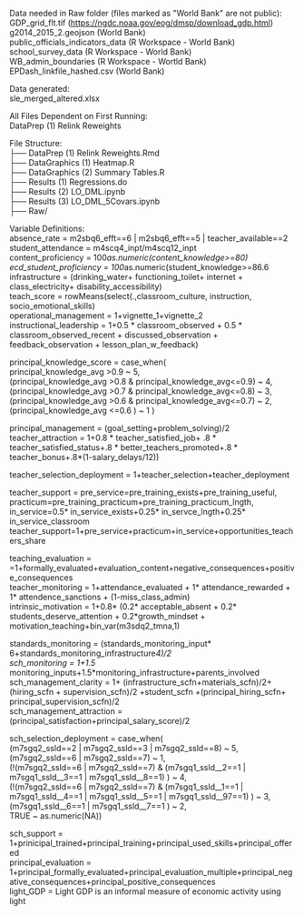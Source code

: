 Data needed in Raw folder (files marked as "World Bank" are not public):  
GDP_grid_flt.tif (https://ngdc.noaa.gov/eog/dmsp/download_gdp.html)  
g2014_2015_2.geojson (World Bank)   
public_officials_indicators_data (R Workspace - World Bank)  
school_survey_data (R Workspace - World Bank)  
WB_admin_boundaries (R Workspace - Wortld Bank)   
EPDash_linkfile_hashed.csv (World Bank)  

Data generated:  
sle_merged_altered.xlsx

All Files Dependent on First Running:  
DataPrep (1) Relink Reweights


File Structure:  
├── DataPrep (1) Relink Reweights.Rmd          
├── DataGraphics (1) Heatmap.R     		  		           
├── DataGraphics (2) Summary Tables.R     	   
├── Results (1) Regressions.do     		  		    
├── Results (2) LO_DML.ipynb    				
├── Results (3) LO_DML_5Covars.ipynb    		
├── Raw/     						  				 

Variable Definitions:  
absence_rate = m2sbq6_efft==6 | m2sbq6_efft==5 |  teacher_available==2  
student_attendance = m4scq4_inpt/m4scq12_inpt   
content_proficiency = 100*as.numeric(content_knowledge>=80)  
ecd_student_proficiency = 100*as.numeric(student_knowledge>=86.6  
infrastructure = (drinking_water+ functioning_toilet+ internet + class_electricity+ disability_accessibility)  
teach_score = rowMeans(select(.,classroom_culture, instruction, socio_emotional_skills)  
operational_management = 1+vignette_1+vignette_2  
instructional_leadership = 1+0.5 * classroom_observed + 0.5 * classroom_observed_recent + discussed_observation + feedback_observation + lesson_plan_w_feedback)  

principal_knowledge_score = case_when(  
principal_knowledge_avg >0.9 ~ 5,  
(principal_knowledge_avg >0.8 & principal_knowledge_avg<=0.9) ~ 4,  
(principal_knowledge_avg >0.7 & principal_knowledge_avg<=0.8) ~ 3,  
(principal_knowledge_avg >0.6 & principal_knowledge_avg<=0.7) ~ 2,  
(principal_knowledge_avg <=0.6 ) ~ 1  )  

principal_management = (goal_setting+problem_solving)/2  
teacher_attraction = 1+0.8 * teacher_satisfied_job+ .8 * teacher_satisfied_status+.8 * better_teachers_promoted+.8 * teacher_bonus+.8*(1-salary_delays/12))  

teacher_selection_deployment = 1+teacher_selection+teacher_deployment  

teacher_support = pre_service=pre_training_exists+pre_training_useful,  
practicum=pre_training_practicum+pre_training_practicum_lngth,  
in_service=0.5* in_service_exists+0.25* in_servce_lngth+0.25* in_service_classroom  
teacher_support=1+pre_service+practicum+in_service+opportunities_teachers_share  

teaching_evaluation = =1+formally_evaluated+evaluation_content+negative_consequences+positive_consequences  
teacher_monitoring = 1+attendance_evaluated + 1* attendance_rewarded + 1* attendence_sanctions + (1-miss_class_admin)  
intrinsic_motivation = 1+0.8* (0.2* acceptable_absent + 0.2* students_deserve_attention + 0.2*growth_mindset + motivation_teaching+bin_var(m3sdq2_tmna,1)  

standards_monitoring = (standards_monitoring_input* 6+standards_monitoring_infrastructure*4)/2  
sch_monitoring = 1+1.5* monitoring_inputs+1.5*monitoring_infrastructure+parents_involved  
sch_management_clarity = 1+ (infrastructure_scfn+materials_scfn)/2+ (hiring_scfn + supervision_scfn)/2 +student_scfn +(principal_hiring_scfn+ principal_supervision_scfn)/2  
sch_management_attraction = (principal_satisfaction+principal_salary_score)/2  

sch_selection_deployment = case_when(  
    (m7sgq2_ssld==2 | m7sgq2_ssld==3 | m7sgq2_ssld==8) ~ 5,  
    (m7sgq2_ssld==6 | m7sgq2_ssld==7) ~ 1,  
    (!(m7sgq2_ssld==6 | m7sgq2_ssld==7) & (m7sgq1_ssld__2==1 | m7sgq1_ssld__3==1 | m7sgq1_ssld__8==1) ) ~ 4,  
    (!(m7sgq2_ssld==6 | m7sgq2_ssld==7) & (m7sgq1_ssld__1==1 | m7sgq1_ssld__4==1 | m7sgq1_ssld__5==1 | m7sgq1_ssld__97==1) ) ~ 3,  
    (m7sgq1_ssld__6==1 | m7sgq1_ssld__7==1 ) ~ 2,   
    TRUE ~ as.numeric(NA))  
    
sch_support = 1+prinicipal_trained+principal_training+principal_used_skills+principal_offered  
principal_evaluation = 1+principal_formally_evaluated+principal_evaluation_multiple+principal_negative_consequences+principal_positive_consequences  
light_GDP = Light GDP is an informal measure of economic activity using light  
